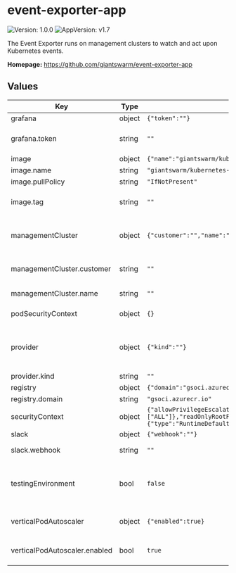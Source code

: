 # event-exporter-app

![Version: 1.0.0](https://img.shields.io/badge/Version-1.0.0-informational?style=flat-square) ![AppVersion: v1.7](https://img.shields.io/badge/AppVersion-v1.7-informational?style=flat-square)

The Event Exporter runs on management clusters to watch and act upon Kubernetes events.

**Homepage:** <https://github.com/giantswarm/event-exporter-app>

## Values

| Key | Type | Default | Description |
|-----|------|---------|-------------|
| grafana | object | `{"token":""}` | Grafana settings. |
| grafana.token | string | `""` | Grafana authentication token. |
| image | object | `{"name":"giantswarm/kubernetes-event-exporter","pullPolicy":"IfNotPresent","tag":""}` | Image settings. |
| image.name | string | `"giantswarm/kubernetes-event-exporter"` | Image repository. |
| image.pullPolicy | string | `"IfNotPresent"` | Image pull policy. |
| image.tag | string | `""` | Image tag. Defaults to `.Chart.AppVersion`. |
| managementCluster | object | `{"customer":"","name":""}` | Management cluster the event exporter is running in. |
| managementCluster.customer | string | `""` | Customer the management cluster belongs to. |
| managementCluster.name | string | `""` | Management cluster name. |
| podSecurityContext | object | `{}` | Pod Security Context. |
| provider | object | `{"kind":""}` | Provider of the management cluster the event exporter is running in. |
| provider.kind | string | `""` | Provider kind. |
| registry | object | `{"domain":"gsoci.azurecr.io"}` | Registry settings. |
| registry.domain | string | `"gsoci.azurecr.io"` | Registry host. |
| securityContext | object | `{"allowPrivilegeEscalation":false,"capabilities":{"drop":["ALL"]},"readOnlyRootFilesystem":true,"runAsGroup":1000,"runAsNonRoot":true,"runAsUser":1000,"seccompProfile":{"type":"RuntimeDefault"}}` | Container Security Context. |
| slack | object | `{"webhook":""}` | Slack settings. |
| slack.webhook | string | `""` | Slack webhook URL. |
| testingEnvironment | bool | `false` | If the management cluster the event exporter is running in is a testing environment. |
| verticalPodAutoscaler | object | `{"enabled":true}` | Vertical Pod Autoscaler settings. |
| verticalPodAutoscaler.enabled | bool | `true` | If Vertical Pod Autoscaler is enabled. |
